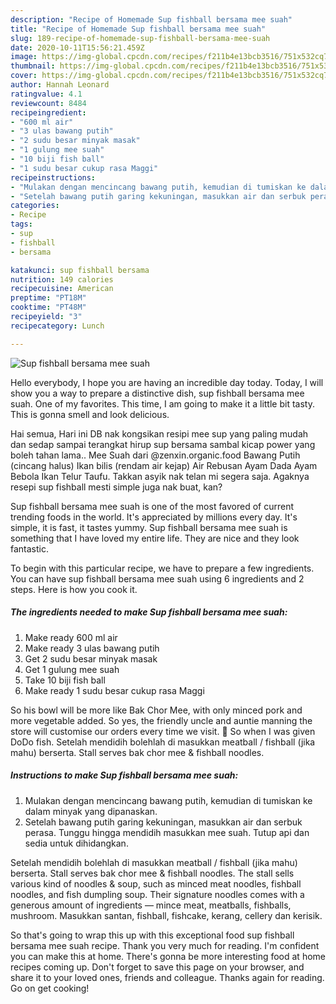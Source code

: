 ```yaml
---
description: "Recipe of Homemade Sup fishball bersama mee suah"
title: "Recipe of Homemade Sup fishball bersama mee suah"
slug: 189-recipe-of-homemade-sup-fishball-bersama-mee-suah
date: 2020-10-11T15:56:21.459Z
image: https://img-global.cpcdn.com/recipes/f211b4e13bcb3516/751x532cq70/sup-fishball-bersama-mee-suah-resipi-foto-utama.jpg
thumbnail: https://img-global.cpcdn.com/recipes/f211b4e13bcb3516/751x532cq70/sup-fishball-bersama-mee-suah-resipi-foto-utama.jpg
cover: https://img-global.cpcdn.com/recipes/f211b4e13bcb3516/751x532cq70/sup-fishball-bersama-mee-suah-resipi-foto-utama.jpg
author: Hannah Leonard
ratingvalue: 4.1
reviewcount: 8484
recipeingredient:
- "600 ml air"
- "3 ulas bawang putih"
- "2 sudu besar minyak masak"
- "1 gulung mee suah"
- "10 biji fish ball"
- "1 sudu besar cukup rasa Maggi"
recipeinstructions:
- "Mulakan dengan mencincang bawang putih, kemudian di tumiskan ke dalam minyak yang dipanaskan."
- "Setelah bawang putih garing kekuningan, masukkan air dan serbuk perasa. Tunggu hingga mendidih masukkan mee suah. Tutup api dan sedia untuk dihidangkan."
categories:
- Recipe
tags:
- sup
- fishball
- bersama

katakunci: sup fishball bersama 
nutrition: 149 calories
recipecuisine: American
preptime: "PT18M"
cooktime: "PT48M"
recipeyield: "3"
recipecategory: Lunch

---
```



![Sup fishball bersama mee suah](https://img-global.cpcdn.com/recipes/f211b4e13bcb3516/751x532cq70/sup-fishball-bersama-mee-suah-resipi-foto-utama.jpg)

Hello everybody, I hope you are having an incredible day today. Today, I will show you a way to prepare a distinctive dish, sup fishball bersama mee suah. One of my favorites. This time, I am going to make it a little bit tasty. This is gonna smell and look delicious.

Hai semua, Hari ini DB nak kongsikan resipi mee sup yang paling mudah dan sedap sampai terangkat hirup sup bersama sambal kicap power yang boleh tahan lama.. Mee Suah dari @zenxin.organic.food Bawang Putih (cincang halus) Ikan bilis (rendam air kejap) Air Rebusan Ayam Dada Ayam Bebola Ikan Telur Taufu. Takkan asyik nak telan mi segera saja. Agaknya resepi sup fishball mesti simple juga nak buat, kan?

Sup fishball bersama mee suah is one of the most favored of current trending foods in the world. It's appreciated by millions every day. It's simple, it is fast, it tastes yummy. Sup fishball bersama mee suah is something that I have loved my entire life. They are nice and they look fantastic.


To begin with this particular recipe, we have to prepare a few ingredients. You can have sup fishball bersama mee suah using 6 ingredients and 2 steps. Here is how you cook it.

<!--inarticleads1-->

##### The ingredients needed to make Sup fishball bersama mee suah:

1. Make ready 600 ml air
1. Make ready 3 ulas bawang putih
1. Get 2 sudu besar minyak masak
1. Get 1 gulung mee suah
1. Take 10 biji fish ball
1. Make ready 1 sudu besar cukup rasa Maggi


So his bowl will be more like Bak Chor Mee, with only minced pork and more vegetable added. So yes, the friendly uncle and auntie manning the store will customise our orders every time we visit. 🙂 So when I was given DoDo fish. Setelah mendidih bolehlah di masukkan meatball / fishball (jika mahu) berserta. Stall serves bak chor mee &amp; fishball noodles. 

<!--inarticleads2-->

##### Instructions to make Sup fishball bersama mee suah:

1. Mulakan dengan mencincang bawang putih, kemudian di tumiskan ke dalam minyak yang dipanaskan.
1. Setelah bawang putih garing kekuningan, masukkan air dan serbuk perasa. Tunggu hingga mendidih masukkan mee suah. Tutup api dan sedia untuk dihidangkan.


Setelah mendidih bolehlah di masukkan meatball / fishball (jika mahu) berserta. Stall serves bak chor mee &amp; fishball noodles. The stall sells various kind of noodles &amp; soup, such as minced meat noodles, fishball noodles, and fish dumpling soup. Their signature noodles comes with a generous amount of ingredients — mince meat, meatballs, fishballs, mushroom. Masukkan santan, fishball, fishcake, kerang, cellery dan kerisik. 

So that's going to wrap this up with this exceptional food sup fishball bersama mee suah recipe. Thank you very much for reading. I'm confident you can make this at home. There's gonna be more interesting food at home recipes coming up. Don't forget to save this page on your browser, and share it to your loved ones, friends and colleague. Thanks again for reading. Go on get cooking!
